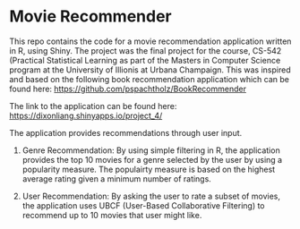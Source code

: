 # Movie Recommender

This repo contains the code for a movie recommendation application written in R, using Shiny. The project was the final project for the course, CS-542 (Practical Statistical Learning as part of the Masters in Computer Science program at the University of Illionis at Urbana Champaign. This was inspired and based on the following book recommendation application which can be found here: https://github.com/pspachtholz/BookRecommender

The link to the application can be found here: https://dixonliang.shinyapps.io/project_4/

The application provides recommendations through user input. 

1) Genre Recommendation: By using simple filtering in R, the application provides the top 10 movies for a genre selected by the user by using a popularity measure. The populairty measure is based on the highest average rating given a minimum number of ratings. 

2) User Recommendation: By asking the user to rate a subset of movies, the application uses UBCF (User-Based Collaborative Filtering) to recommend up to 10 movies that user might like. 


